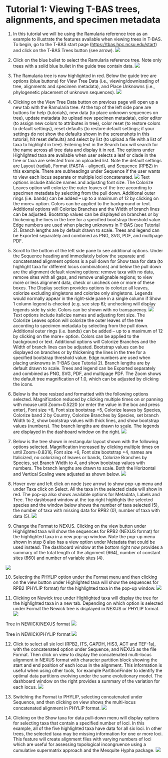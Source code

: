 # Tutorial 1: Viewing T-BAS trees, alignments, and specimen metadata
1. In this tutorial we will be using the Ramularia reference tree as an example to illustrate the features available when viewing trees in T-BAS. To begin, go to the T-BAS start page (https://tbas.hpc.ncsu.edu/start) and click on the T-BAS Trees button (see arrow).
![](images/tbas-tutorial1/tutorial1.1.png)

2. Click on the blue bullet to select the Ramularia reference tree.  Note only trees with a solid blue bullet in the guide tree contain data.
![](images/tbas-tutorial1/tutorial1.2.png)

3. The Ramularia tree is now highlighted in red.  Below the guide tree are options (blue buttons) for View Tree Data (i.e., viewing/downloading of tree, alignments and specimen metadata), and Place Unknowns (i.e., phylogenetic placement of unknown sequences).
![](images/tbas-tutorial1/tutorial1.3.png)

4. Clicking on the View Tree Data button on previous page will open up a new tab with the Ramularia tree. At the top of the left side pane are buttons for help (tutorials), new data (to place unknown sequences on tree), update metadata (to upload new specimen metadata), color editor (to assign new colors to attributes in tree), color reset (to restore colors to default settings), reset defaults (to restore default settings; if your settings do not show the defaults shown in the screenshots in this tutorial, hit reset defaults) and select by list (to upload a file with a list of taxa to highlight in tree). Entering text in the Search box will search for the name across all tree data and display it in red.  The options under Highlighted taxa are available when user selects a leaf or clade in the tree or taxa are selected from an uploaded list.  Note the default settings are Layout (radial), Format (FASTA - aligned), and Sequence (RPB2) in this example.  There are subheadings under Sequence if the user wants to view each locus separate or multiple loci concatenated.
![](images/tbas-tutorial1/tutorial1.4.png)
Text options include italicize names and adjusting font size. The Colorize Leaves option will colorize the outer leaves of the tree according to specimen metadata by selecting from the pull down.  Additional outer rings (i.e. bands) can be added – up to a maximum of 12 by clicking on the more+ option. Colors can be applied to the background or text. Additional options will Colorize Branches and the Width of branch lines can be adjusted. Bootstrap values can be displayed on branches or by thickening the lines in the tree for a specified bootstrap threshold value. Edge numbers are used when placing unknowns in T-BAS (see Tutorial 2). Branch lengths are by default drawn to scale. Trees and legend can be Exported separately and combined as PNG, SVG, PDF, and multipage PDF.

5. Scroll to the bottom of the left side pane to see additional options. Under the Sequence heading and immediately below the separate and concatenated alignment options is a pull down for Show taxa for data (to highlight taxa for different locus combinations) and below the pull down are the alignment default viewing options: remove taxa with no data, remove sites with all gaps, and remove unalignable regions; to view more or less alignment data, check or uncheck one or more of these boxes. The Display section provides options to colorize all leaves, colorize excluding singletons and colorize only singletons. Legends would normally appear in the right-side pane in a single column if Show 1 column legend is checked (e.g. see step 6); unchecking will display legends side by side. Colors can be shown with no transparency.
![](images/tbas-tutorial1/tutorial1.5.png)
Text options include italicize names and adjusting font size. The Colorize Leaves option will colorize the outer leaves of the tree according to specimen metadata by selecting from the pull down.  Additional outer rings (i.e. bands) can be added – up to a maximum of 12 by clicking on the more+ option. Colors can be applied to the background or text. Additional options will Colorize Branches and the Width of branch lines can be adjusted. Bootstrap values can be displayed on branches or by thickening the lines in the tree for a specified bootstrap threshold value. Edge numbers are used when placing unknowns in T-BAS (see Tutorial 2). Branch lengths are by default drawn to scale. Trees and legend can be Exported separately and combined as PNG, SVG, PDF, and multipage PDF. The Zoom shows the default tree magnification of 1.0, which can be adjusted by clicking the  icons.

6. Below is the tree resized and formatted with the following options selected. Magnification reduced by clicking multiple times on  or panning with mouse until Zoom=0.5220 (or enter the value in the box and press enter), Font size +6, Font size bootstrap +5, Colorize leaves by Species, Colorize band 2 by Country, Colorize Branches by Species, set branch Width to 2, show bootstrap values with thick lines, and show bootstrap values (numbers). The branch lengths are drawn to scale. The legends are displayed in the dashboard window on the right.
![](images/tbas-tutorial1/tutorial1.6.png)

7. Below is the tree shown in rectangular layout shown with the following options selected. Magnification increased by clicking multiple times on  until Zoom=0.8316, Font size +6, Font size bootstrap +4, names are Italicized, no colorizing of leaves or bands, Colorize Branches by Species, set Branch Width to 4, and show bootstrap values with numbers. The branch lengths are drawn to scale.  Both the Horizontal and Vertical Scaling were adjusted as shown below.
![](images/tbas-tutorial1/tutorial1.7.png)

8. Hover over and left click on node (see arrow) to show pop-up menu and under Taxa click on Select.  All the taxa in the selected clade will show in red. The pop-up also shows available options for Metadata, Labels and Tree. The dashboard window at the top right highlights the selected species and the window below shows the number of taxa selected (5), the number of taxa with missing data for RPB2 (0), number of taxa with data (5).
![](images/tbas-tutorial1/tutorial1.8.png)

9. Change the Format to NEXUS. Clicking on the view button under Highlighted taxa will show the sequences for RPB2 (NEXUS format) for the highlighted taxa in a new pop-up window. Note the pop-up menu shown in step 8 also has a view option under Metadata that could be used instead. The dashboard window at the bottom right now provides a summary of the total length of the alignment (664), number of constant sites (660) and number of variable sites (4).

![](images/tbas-tutorial1/tutorial1.9.png)

10. Selecting the PHYLIP option under the Format menu and then clicking on the view button under Highlighted taxa will show the sequences for RPB2 (PHYLIP format) for the highlighted taxa in the pop-up window.
![](images/tbas-tutorial1/tutorial1.10.png)

11. Clicking on Newick tree under Highlighted taxa will display the tree for the highlighted taxa in a new tab.  Depending on which option is selected under Format the Newick tree is displayed in NEXUS or PHYLIP format.
![](images/tbas-tutorial1/tutorial1.11.png)

Tree in NEWICK/NEXUS format
![](images/tbas-tutorial1/tutorial1.11.1.png)

Tree in NEWICK/PHYLIP format
![](images/tbas-tutorial1/tutorial1.11.2.png)

12. Click to select all six loci (RPB2, ITS, GAPDH, HIS3, ACT and TEF-1a), with the concatenated option under Sequence, and NEXUS as the file Format. Then click on view to display the concatenated multi-locus alignment in NEXUS format with character partition block showing the start and end position of each locus in the alignment. This information is useful when using other tools, for example PartitionFinder to identify the optimal data partitions evolving under the same evolutionary model. The dashboard window on the right provides a summary of the variation for each locus.
![](images/tbas-tutorial1/tutorial1.12.png)

13. Switching the Format to PHYLIP, selecting concatenated under Sequence, and then clicking on view shows the multi-locus concatenated alignment in PHYLIP format.
![](images/tbas-tutorial1/tutorial1.13.png)

14. Clicking on the Show taxa for data pull-down menu will display options for selecting taxa that contain a specified number of loci.  In this example, all of the five highlighted taxa have data for all six loci.  In other trees, the selected taxa may be missing information for one or more loci. This feature will create alignment files with varying numbers of loci which are useful for assessing topological incongruence using a cumulative supermatrix approach and the Mesquite Hypha package.
![](images/tbas-tutorial1/tutorial1.14.png)